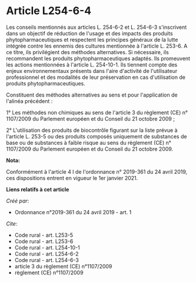 # Article L254-6-4

Les conseils mentionnés aux articles L. 254-6-2 et L. 254-6-3 s'inscrivent dans un objectif de réduction de l'usage et des
impacts des produits phytopharmaceutiques et respectent les principes généraux de la lutte intégrée contre les ennemis des
cultures mentionnée à l'article L. 253-6. A ce titre, ils privilégient des méthodes alternatives. Si nécessaire, ils
recommandent les produits phytopharmaceutiques adaptés. Ils promeuvent les actions mentionnées à l'article L. 254-10-1. Ils
tiennent compte des enjeux environnementaux présents dans l'aire d'activité de l'utilisateur professionnel et des modalités
de leur préservation en cas d'utilisation de produits phytopharmaceutiques. 

Constituent des méthodes alternatives au sens et pour l'application de l'alinéa précédent : 

1° Les méthodes non chimiques au sens de l'article 3 du règlement (CE) n° 1107/2009 du Parlement européen et du Conseil du 21
octobre 2009 ; 

2° L'utilisation des produits de biocontrôle figurant sur la liste prévue à l'article L. 253-5 ou des produits composés
uniquement de substances de base ou de substances à faible risque au sens du règlement (CE) n° 1107/2009 du Parlement
européen et du Conseil du 21 octobre 2009.

**Nota:**

Conformément à l'article 4 I de l'ordonnance n° 2019-361 du 24 avril 2019, ces dispositions entrent en vigueur le 1er janvier
2021.

**Liens relatifs à cet article**

_Créé par_:

  - Ordonnance n°2019-361 du 24 avril 2019 - art. 1

_Cite_:

  - Code rural - art. L253-5
  - Code rural - art. L253-6
  - Code rural - art. L254-10-1
  - Code rural - art. L254-6-2
  - Code rural - art. L254-6-3
  - article 3 du règlement (CE) n°1107/2009
  - règlement (CE) n°1107/2009
